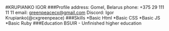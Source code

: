 #KRUPIANKO IGOR
###Profile
address: Gomel, Belarus
phone: +375 29 111 11 11
email: greenpeacecx@gmail.com
Discord: Igor Krupianko(@cxgreenpeace)
###Skills
*Basic Html
*Basic CSS
*Basic JS
*Basic Ruby
###Education
BSUIR - Unfinished higher education